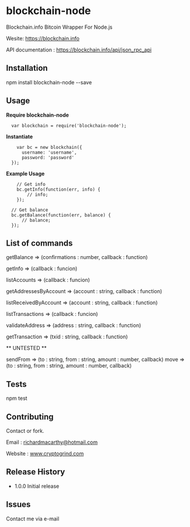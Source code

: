 
# blockchain-node

Blockchain.info Bitcoin Wrapper For Node.js

Wesite: https://blockchain.info

API documentation : https://blockchain.info/api/json_rpc_api

## Installation

  npm install blockchain-node --save

## Usage


**Require blockchain-node**

```
  var blockchain = require('blockchain-node');
```

**Instantiate**

```
	var bc = new blockchain({
      username: 'username',
      password: 'password'
  });
```

**Example Usage**

```
    // Get info
    bc.getInfo(function(err, info) {
        // info;
    });
```

```
  // Get balance
  bc.getBalance(function(err, balance) {
      // balance;
  });
```

## List of commands

getBalance => (confirmations : number, callback : function)

getInfo => (callback : funcion)

listAccounts => (callback : funcion)

getAddressesByAccount => (account : string, callback : function)

listReceivedByAccount => (account : string, callback : function)

listTransactions => (callback : funcion)

validateAddress => (address : string, callback : function)

getTransaction => (txid : string, callback : function)

** UNTESTED **

sendFrom => (to : string, from : string, amount : number, callback)
move => (to : string, from : string, amount : number, callback)

## Tests

  npm test

## Contributing

Contact or fork.

Email : richardmacarthy@hotmail.com

Website : www.cryptogrind.com

## Release History

* 1.0.0 Initial release

## Issues

Contact me via e-mail